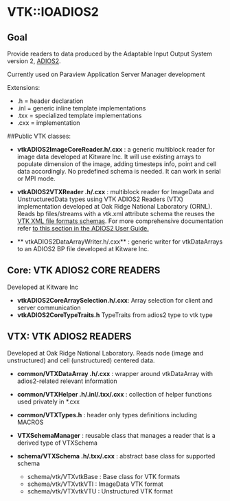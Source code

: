 # VTK::IOADIOS2

## Goal

Provide readers to data produced by the Adaptable Input Output System version 2, [ADIOS2](https://adios2.readthedocs.io/en/latest/).

Currently used on Paraview Application Server Manager development

Extensions:

* .h = header declaration
* .inl = generic inline template implementations
* .txx = specialized template implementations
* .cxx = implementation

##Public VTK classes:

- **vtkADIOS2ImageCoreReader.h/.cxx** : a generic multiblock reader for image data developed at Kitware Inc. It will use existing arrays to populate dimension of the image, adding timesteps info, point and cell data accordingly. No predefined schema is needed. It can work in serial or MPI mode.

- **vtkADIOS2VTXReader .h/.cxx** : multiblock reader for ImageData and UnstructuredData types using VTK ADIOS2 Readers (VTX) implementation developed at Oak Ridge National Laboratory (ORNL). Reads bp files/streams with a vtk.xml attribute schema the reuses the [VTK XML file formats schemas](https://vtk.org/wp-content/uploads/2015/04/file-formats.pdf). For more comprehensive documentation refer [to this section in the ADIOS2 User Guide.](https://adios2.readthedocs.io/en/latest/ecosystem/visualization.html)

- ** vtkADIOS2DataArrayWriter.h/.cxx** : generic writer for vtkDataArrays to an ADIOS2 BP file developed at Kitware Inc.

## **Core: VTK ADIOS2 CORE READERS**

Developed at Kitware Inc
- **vtkADIOS2CoreArraySelection.h/.cxx**: Array selection for client and server communication
- **vtkADIOS2CoreTypeTraits.h** TypeTraits from adios2 type to vtk type

## **VTX: VTK ADIOS2 READERS**

Developed at Oak Ridge National Laboratory. Reads node (image and unstructured) and cell (unstructured) centered data.

- **common/VTXDataArray .h/.cxx** : wrapper around vtkDataArray with adios2-related relevant information


- **common/VTXHelper .h/.inl/.txx/.cxx** : collection of helper functions used privately in *.cxx


- **common/VTXTypes.h** : header only types definitions including MACROS


- **VTXSchemaManager** : reusable class that manages a reader that is a derived type of VTXSchema


- **schema/VTXSchema .h/.txx/.cxx** : abstract base class for supported schema
    - schema/vtk/VTXvtkBase : Base class for VTK formats
    - schema/vtk/VTXvtkVTI : ImageData VTK format
    - schema/vtk/VTXvtkVTU : Unstructured VTK format
